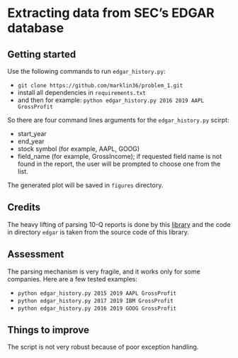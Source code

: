 # Extracting data from SEC’s EDGAR database

## Getting started

Use the following commands to run `edgar_history.py`:

* `git clone https://github.com/marklin36/problem_1.git`
* install all dependencies in `requirements.txt`
* and then for example: `python edgar_history.py 2016 2019 AAPL GrossProfit`

So there are four command lines arguments for the `edgar_history.py` scirpt:

* start_year
* end_year
* stock symbol (for example, AAPL, GOOG)
* field_name (for example, GrossIncome); if requested field name is not found in
the report, the user will be prompted to choose one from the list.

The generated plot will be saved in `figures` directory.

## Credits

The heavy lifting of parsing 10-Q reports is done by this [library](https://github.com/farhadab/sec-edgar-financials) 
and the code in directory `edgar` is taken from the source code of this library.

## Assessment

The parsing mechanism is very fragile, and it works only for some companies.
Here are a few tested examples:
* `python edgar_history.py 2015 2019 AAPL GrossProfit`
* `python edgar_history.py 2017 2019 IBM GrossProfit`
* `python edgar_history.py 2016 2019 GOOG GrossProfit`

## Things to improve

The script is not very robust because of poor exception handling.